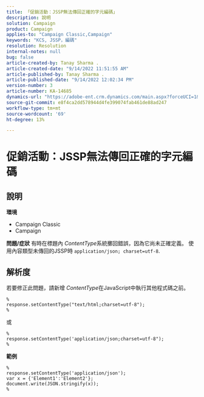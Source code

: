 ```yaml
---
title: 「促銷活動：JSSP無法傳回正確的字元編碼」
description: 說明
solution: Campaign
product: Campaign
applies-to: "Campaign Classic,Campaign"
keywords: "KCS, JSSP，編碼"
resolution: Resolution
internal-notes: null
bug: false
article-created-by: Tanay Sharma .
article-created-date: "9/14/2022 11:51:55 AM"
article-published-by: Tanay Sharma .
article-published-date: "9/14/2022 12:02:34 PM"
version-number: 3
article-number: KA-14685
dynamics-url: "https://adobe-ent.crm.dynamics.com/main.aspx?forceUCI=1&pagetype=entityrecord&etn=knowledgearticle&id=42acc49e-2334-ed11-9db1-002248086735"
source-git-commit: e8f4ca2dd578944d4fe399074fab461de88ad247
workflow-type: tm+mt
source-wordcount: '69'
ht-degree: 13%

---
```


# 促銷活動：JSSP無法傳回正確的字元編碼

## 說明

<b>環境</b>
- Campaign Classic
- Campaign



<b>問題/症狀</b>
有時在標題內 *ContentType*&#x200B;系統擲回錯誤，因為它尚未正確定義。 使用內容類型未傳回的JSSP時 `application/json; charset=utf-8`.


## 解析度


若要修正此問題，請新增 *ContentType*&#x200B;在JavaScript中執行其他程式碼之前。




```
%
response.setContentType("text/html;charset=utf-8");
%
```




或




```
%
response.setContentType('application/json;charset=utf-8");
%
```


<b>範例</b>




```
%
response.setContentType('application/json');
var x = {'Element1':'Element2'};
document.write(JSON.stringify(x));
%
```

